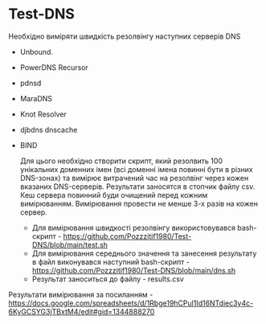 # Test-DNS
Необхідно виміряти швидкість резолвінгу наступних серверів DNS 
- Unbound.
- PowerDNS Recursor
- pdnsd
- MaraDNS
- Knot Resolver
- djbdns dnscache
- BIND
  
    Для цього необхідно створити скрипт, який резолвить 100 унікальних доменних імен (всі доменні імена повинні бути в різних DNS-зонах) та вимірює витрачений час на резолвінг через кожен вказаних DNS-серверів. Результати заносятся в стопчик файлу csv. Кеш сервера повинний буди очищений перед кожним вимірюванням. Вимірювання провести не менше 3-х разів на кожен сервер.

    - Для вимірювання швидкості резолвінгу використовувався bash-скрипт - https://github.com/Pozzzitif1980/Test-DNS/blob/main/test.sh
    - Для вимірювання середнього значення та занесення результату в файл виконувався наступний bash-скрипт - https://github.com/Pozzzitif1980/Test-DNS/blob/main/dns.sh
    - Результат заноситься до файлу - results.csv
    
Результати вимірювання за посиланням -https://docs.google.com/spreadsheets/d/1Rbge19hCPul1Id16NTdiec3y4c-6KyGCSYG3jTBxtM4/edit#gid=1344888270
